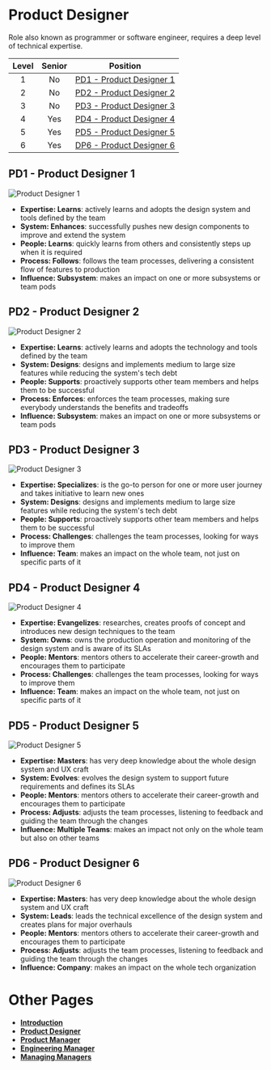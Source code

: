 # Product Designer

Role also known as programmer or software engineer, requires a deep level of technical expertise.

| Level | Senior |                       Position                        |
| :---: | :----: | :---------------------------------------------------: |
|   1   |   No   | [PD1 - Product Designer 1](#pd1---product-designer-1) |
|   2   |   No   | [PD2 - Product Designer 2](#pd2---product-designer-2) |
|   3   |   No   | [PD3 - Product Designer 3](#pd3---product-designer-3) |
|   4   |  Yes   | [PD4 - Product Designer 4](#pd4---product-designer-4) |
|   5   |  Yes   | [PD5 - Product Designer 5](#pd5---product-designer-5) |
|   6   |  Yes   | [DP6 - Product Designer 6](#pd6---product-designer-6) |

## PD1 - Product Designer 1

<picture>
  <source media="(prefers-color-scheme: dark)" srcset="charts/designer-1-dark.png">
  <source media="(prefers-color-scheme: light)" srcset="charts/designer-1.png">
  <img alt="Product Designer 1" src="charts/designer-1.png">
</picture>

- **Expertise: Learns**: actively learns and adopts the design system and tools defined by the team
- **System: Enhances**: successfully pushes new design components to improve and extend the system
- **People: Learns**: quickly learns from others and consistently steps up when it is required
- **Process: Follows**: follows the team processes, delivering a consistent flow of features to production
- **Influence: Subsystem**: makes an impact on one or more subsystems or team pods

## PD2 - Product Designer 2

<picture>
  <source media="(prefers-color-scheme: dark)" srcset="charts/designer-2-dark.png">
  <source media="(prefers-color-scheme: light)" srcset="charts/designer-2.png">
  <img alt="Product Designer 2" src="charts/designer-2.png">
</picture>

- **Expertise: Learns**: actively learns and adopts the technology and tools defined by the team
- **System: Designs**: designs and implements medium to large size features while reducing the system's tech debt
- **People: Supports**: proactively supports other team members and helps them to be successful
- **Process: Enforces**: enforces the team processes, making sure everybody understands the benefits and tradeoffs
- **Influence: Subsystem**: makes an impact on one or more subsystems or team pods

## PD3 - Product Designer 3

<picture>
  <source media="(prefers-color-scheme: dark)" srcset="charts/designer-3-dark.png">
  <source media="(prefers-color-scheme: light)" srcset="charts/designer-3.png">
  <img alt="Product Designer 3" src="charts/designer-3.png">
</picture>

- **Expertise: Specializes**: is the go-to person for one or more user journey and takes initiative to learn new ones
- **System: Designs**: designs and implements medium to large size features while reducing the system's tech debt
- **People: Supports**: proactively supports other team members and helps them to be successful
- **Process: Challenges**: challenges the team processes, looking for ways to improve them
- **Influence: Team**: makes an impact on the whole team, not just on specific parts of it

## PD4 - Product Designer 4

<picture>
  <source media="(prefers-color-scheme: dark)" srcset="charts/designer-4-dark.png">
  <source media="(prefers-color-scheme: light)" srcset="charts/designer-4.png">
  <img alt="Product Designer 4" src="charts/designer-4.png">
</picture>

- **Expertise: Evangelizes**: researches, creates proofs of concept and introduces new design techniques to the team
- **System: Owns**: owns the production operation and monitoring of the design system and is aware of its SLAs
- **People: Mentors**: mentors others to accelerate their career-growth and encourages them to participate
- **Process: Challenges**: challenges the team processes, looking for ways to improve them
- **Influence: Team**: makes an impact on the whole team, not just on specific parts of it

## PD5 - Product Designer 5

<picture>
  <source media="(prefers-color-scheme: dark)" srcset="charts/designer-5-dark.png">
  <source media="(prefers-color-scheme: light)" srcset="charts/designer-5.png">
  <img alt="Product Designer 5" src="charts/designer-5.png">
</picture>

- **Expertise: Masters**: has very deep knowledge about the whole design system and UX craft
- **System: Evolves**: evolves the design system to support future requirements and defines its SLAs
- **People: Mentors**: mentors others to accelerate their career-growth and encourages them to participate
- **Process: Adjusts**: adjusts the team processes, listening to feedback and guiding the team through the changes
- **Influence: Multiple Teams**: makes an impact not only on the whole team but also on other teams

## PD6 - Product Designer 6

<picture>
  <source media="(prefers-color-scheme: dark)" srcset="charts/designer-6-dark.png">
  <source media="(prefers-color-scheme: light)" srcset="charts/designer-6.png">
  <img alt="Product Designer 6" src="charts/designer-6.png">
</picture>

- **Expertise: Masters**: has very deep knowledge about the whole design system and UX craft
- **System: Leads**: leads the technical excellence of the design system and creates plans for major overhauls
- **People: Mentors**: mentors others to accelerate their career-growth and encourages them to participate
- **Process: Adjusts**: adjusts the team processes, listening to feedback and guiding the team through the changes
- **Influence: Company**: makes an impact on the whole tech organization

# Other Pages

- [**Introduction**](README.md)
- [**Product Designer**](ProductDesigner.md)
- [**Product Manager**](ProductManager.md)
- [**Engineering Manager**](EngineeringManager.md)
- [**Managing Managers**](Managing-Managers.md)
